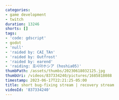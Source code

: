 ```yaml
---
categories:
- game development
- twitch
duration: 13246
shorts: []
tags:
- 'code: gdscript'
- godot
- 'null'
- 'raided by: CAI_TAn'
- 'raided by: Outfrost'
- 'raided by: earend'
- 'raiding: 호시아ホシア (hoshia05)'
thumbPath: /assets/thumbs/20230618032125.jpg
thumbUri: /videos/837334240/pictures/1685818088
timestamp: 2023-06-17T22:21:25-05:00
title: short bug-fixing stream | recovery stream
videoId: '837334240'
---
```

